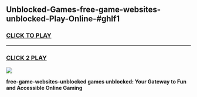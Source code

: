 
## Unblocked-Games-free-game-websites-unblocked-Play-Online-#ghlf1
<h3>
<a href="https://premium.freeplayer.one?title=free-game-websites-unblocked&ref=27F">CLICK TO PLAY</a></h3>
<hr>

<h3>
<a href="https://premium.freeplayer.one?title=free-game-websites-unblocked&ref=27F">CLICK 2 PLAY</a>
  
</h3>

<a href="https://premium.freeplayer.one?title=free-game-websites-unblocked&ref=27F"><img src="https://clearcache.store/games.png"></a>


**free-game-websites-unblocked games unblocked: Your Gateway to Fun and Accessible Online Gaming**
